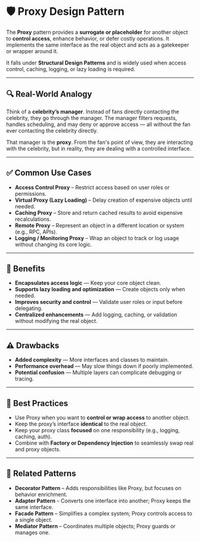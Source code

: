 # 🛡️ Proxy Design Pattern

The **Proxy** pattern provides a **surrogate or placeholder** for another object to **control access**, enhance behavior, or defer costly operations. It implements the same interface as the real object and acts as a gatekeeper or wrapper around it.

It falls under **Structural Design Patterns** and is widely used when access control, caching, logging, or lazy loading is required.

---

## 🔍 Real-World Analogy

Think of a **celebrity’s manager**. Instead of fans directly contacting the celebrity, they go through the manager. The manager filters requests, handles scheduling, and may deny or approve access — all without the fan ever contacting the celebrity directly.

That manager is the **proxy**. From the fan's point of view, they are interacting with the celebrity, but in reality, they are dealing with a controlled interface.

---

## ✅ Common Use Cases

- **Access Control Proxy** – Restrict access based on user roles or permissions.
- **Virtual Proxy (Lazy Loading)** – Delay creation of expensive objects until needed.
- **Caching Proxy** – Store and return cached results to avoid expensive recalculations.
- **Remote Proxy** – Represent an object in a different location or system (e.g., RPC, APIs).
- **Logging / Monitoring Proxy** – Wrap an object to track or log usage without changing its core logic.

---

## 🧠 Benefits

- **Encapsulates access logic** — Keep your core object clean.
- **Supports lazy loading and optimization** — Create objects only when needed.
- **Improves security and control** — Validate user roles or input before delegating.
- **Centralized enhancements** — Add logging, caching, or validation without modifying the real object.

---

## ⚠️ Drawbacks

- **Added complexity** — More interfaces and classes to maintain.
- **Performance overhead** — May slow things down if poorly implemented.
- **Potential confusion** — Multiple layers can complicate debugging or tracing.

---

## 📌 Best Practices

- Use Proxy when you want to **control or wrap access** to another object.
- Keep the proxy’s interface **identical** to the real object.
- Keep your proxy class **focused** on one responsibility (e.g., logging, caching, auth).
- Combine with **Factory or Dependency Injection** to seamlessly swap real and proxy objects.

---

## 🔗 Related Patterns

- **Decorator Pattern** – Adds responsibilities like Proxy, but focuses on behavior enrichment.
- **Adapter Pattern** – Converts one interface into another; Proxy keeps the same interface.
- **Facade Pattern** – Simplifies a complex system; Proxy controls access to a single object.
- **Mediator Pattern** – Coordinates multiple objects; Proxy guards or manages one.

